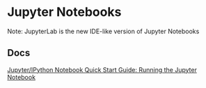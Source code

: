 # Jupyter Notebooks

Note: JupyterLab is the new IDE-like version of Jupyter Notebooks

## Docs

[Jupyter/IPython Notebook Quick Start Guide: Running the Jupyter Notebook](https://jupyter-notebook-beginner-guide.readthedocs.io/en/latest/execute.html)
